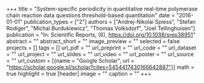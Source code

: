 +++
title = "System-specific periodicity in quantitative real-time polymerase chain reaction data questions threshold-based quantitation"
date = "2016-01-01"
publication_types = ["2"]
authors = ["Andrej-Nikolai Spiess", "Stefan Rodiger", "Michal Burdukiewicz", "Thomas Volksdorf", "Joel Tellinghuisen"]
publication = "In: Scientific Reports, (6), https://doi.org/10.1038/srep38951"
abstract = ""
abstract_short = ""
image_preview = ""
selected = false
projects = []
tags = []
url_pdf = ""
url_preprint = ""
url_code = ""
url_dataset = ""
url_project = ""
url_slides = ""
url_video = ""
url_poster = ""
url_source = ""
url_custom = [{name = "Google Scholar", url = "https://scholar.google.pl/scholar?cites=5454417430166642887"}]
math = true
highlight = true
[header]
image = ""
caption = ""
+++
